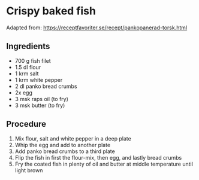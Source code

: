 # Crispy baked fish
Adapted from: https://receptfavoriter.se/recept/pankopanerad-torsk.html
## Ingredients
- 700 g fish filet
- 1.5 dl flour
- 1 krm salt
- 1 krm white pepper
- 2 dl panko bread crumbs
- 2x egg
- 3 msk raps oil (to fry)
- 3 msk butter (to fry)
## Procedure
1. Mix flour, salt and white pepper in a deep plate
2. Whip the egg and add to another plate
3. Add panko bread crumbs to a third plate
4. Flip the fish in first the flour-mix, then egg, and lastly bread crumbs
5. Fry the coated fish in plenty of oil and butter at middle temperature until light brown
